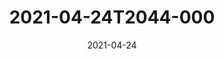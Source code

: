 ---
date: 2021-04-24
title: 2021-04-24T2044-000
hero: 2021/2021-04-24T2044-000.jpeg

# briefly describe the image…
alt: ''

# insert the closed caption text after the three-dash break…
# (include line-breaks, punctuation, and capitalization)
---
